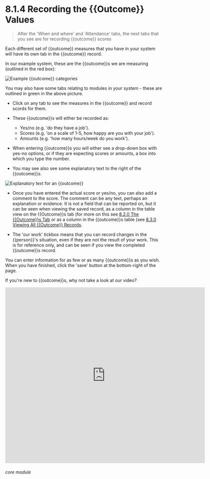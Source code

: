 # 8.1.4 Recording the {{Outcome}} Values

> After the 'When and where' and 'Attendance' tabs, the next tabs that you see are for recording {{outcome}} scores



Each different set of {{outcome}} measures that you have in your system will have its own tab in the {{outcome}} record. 

In our example system, these are the {{outcome}}s we are measuring (outlined in the red box):

![Example {{outcome}} categories](8.1.4a.png)

You may also have some tabs relating to modules in your system - these are outlined in green in the above picture.

- Click on any tab to see the measures in the {{outcome}} and record scords for them. 

- These {{outcome}}s will either be recorded as:

   - Yes/no (e.g. 'do they have a job').
   - Scores (e.g. 'on a scale of 1-5, how happy are you with your job').
   - Amounts (e.g. 'how many hours/week do you work').

- When entering {{outcome}}s you will either see a drop-down box with yes-no options, or if they are expecting scores or amounts, a box into which you type the number.

- You may see also see some explanatory text to the right of the {{outcome}}s.

![Explanatory text for an {{outcome}}](8.1.4b.png)

- Once you have entered the actual score or yes/no, you can also add a comment to the score. The comment can be any text, perhaps an explanation or evidence. It is not a field that can be reported on, but it can be seen when viewing the saved record, as a column in the  table view on the {{Outcome}}s tab (for more on this see [8.2.0 The {{Outcome}}s Tab](/help/index/p/8.2.0) or as a column in the {{outcome}}s table (see [8.3.0 Viewing All {{Outcome}} Records](/help/index/p/8.3.0).

- The 'our work' tickbox means that you can record changes in the {{person}}'s situation, even if they are not the result of your work. This is for reference only, and can be seen if you view the completed {{outcome}}s record.

You can enter information for as few or as many {{outcome}}s as you wish. When you have finished, click the 'save' button at the bottom-right of the page. 

If you're new to {{outcome}}s, why not take a look at our video?

<iframe src="https://player.vimeo.com/video/282332458" width="640" height="564" frameborder="0" allow="autoplay; fullscreen" allowfullscreen></iframe>


###### core module


